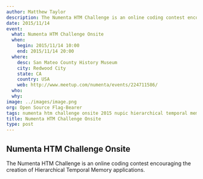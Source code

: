 ```yaml
---
author: Matthew Taylor
description: The Numenta HTM Challenge is an online coding contest encouraging the creation of Hierarchical Temporal Memory applications.
date: 2015/11/14
event:
  what: Numenta HTM Challenge Onsite
  when:
    begin: 2015/11/14 10:00
    end: 2015/11/14 20:00
  where:
    desc: San Mateo County History Museum
    city: Redwood City
    state: CA
    country: USA
    web: http://www.meetup.com/numenta/events/224711586/
  who:
  why:
image: ../images/image.png
org: Open Source Flag-Bearer
tags: numenta htm challenge onsite 2015 nupic hierarchical temporal memory brain neocortex machine learning intelligence
title: Numenta HTM Challenge Onsite
type: post
---
```


## Numenta HTM Challenge Onsite

The Numenta HTM Challenge is an online coding contest encouraging the creation
of Hierarchical Temporal Memory applications.
